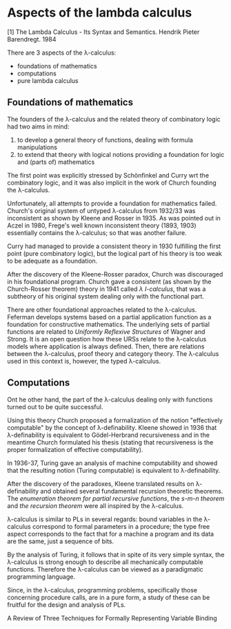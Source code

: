 # Aspects of the lambda calculus

[1] The Lambda Calculus - Its Syntax and Semantics. Hendrik Pieter Barendregt. 1984

There are 3 aspects of the λ-calculus:
- foundations of mathematics
- computations
- pure lambda calculus

## Foundations of mathematics

The founders of the λ-calculus and the related theory of combinatory 
logic had two aims in mind:
1. to develop a general theory of functions, dealing with formula manipulations
2. to extend that theory with logical notions providing a foundation for logic and (parts of) mathematics

The first point was explicitly stressed by Schönfinkel and Curry wrt the combinatory logic, and it was also implicit in the work of Church founding the λ-calculus.

Unfortunately, all attempts to provide a foundation for mathematics failed. Church's original system of untyped λ-calculus from 1932/33 was inconsistent as shown by Kleene and Rosser in 1935. As was pointed out in Aczel in 1980, Frege's well known inconsistent theory (1893, 1903) essentially contains the λ-calculus; so that was another failure.

Curry had managed to provide a consistent theory in 1930 fulfilling the first point (pure combinatory logic), but the logical part of his theory is too weak to be adequate as a foundation.

After the discovery of the Kleene-Rosser paradox, Church was discouraged in his foundational program. Church gave a consistent (as shown by the Church-Rosser theorem) theory in 1941 called *λ I-calculus*, that was a subtheory of his original system dealing only with the functional part.

There are other foundational approaches related to the λ-calculus. Feferman develops systems based on a partial application function as a foundation for constructive mathematics. The underlying sets of partial functions are related to *Uniformly Reflexive Structures* of Wagner and Strong. It is an open question how these URSs relate to the λ-calculus models where application is always defined. Then, there are relations between the λ-calculus, proof theory and category theory. The λ-calculus used in this context is, however, the typed λ-calculus.

## Computations

Ont he other hand, the part of the λ-calculus dealing only with functions turned out to be quite successful.

Using this theory Church proposed a formalization of the notion "effectively computable" by the concept of λ-definability. Kleene showed in 1936 that λ-definability is equivalent to Gödel-Herbrand recursiveness and in the meantime Church formulated his thesis (stating that recursiveness is the proper formalization of effective computability).

In 1936-37, Turing gave an analysis of machine computability and showed that the resulting notion (Turing computable) is equivalent to λ-definability.

After the discovery of the paradoxes, Kleene translated results on λ-definability and obtained several fundamental recursion theoretic theorems. The *enumeration theorem for partial recursive functions*, the *s-m-n theorem* and *the recursion theorem* were all inspired by the λ-calculus.

λ-calculus is similar to PLs in several regards: bound variables in the λ-calculus correspond to formal parameters in a procedure; the type free aspect corresponds to the fact that for a machine a program and its data are the same, just a sequence of bits.

By the analysis of Turing, it follows that in spite of its very simple syntax, the λ-calculus is strong enough to describe all mechanically computable functions. Therefore the λ-calculus can be viewed as a paradigmatic programming language.

Since, in the λ-calculus, programming problems, specifically those concerning procedure calls, are in a pure form, a study of these can be fruitful for the design and analysis of PLs.


A Review of Three Techniques for Formally Representing Variable Binding
